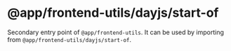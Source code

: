 # @app/frontend-utils/dayjs/start-of

Secondary entry point of `@app/frontend-utils`. It can be used by importing from `@app/frontend-utils/dayjs/start-of`.
